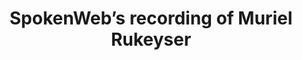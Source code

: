 ---
layout: manifest
title: SpokenWeb’s recording of Muriel Rukeyser
manifest_name: spokenweb-s-recording-of-muriel-rukeyser

---